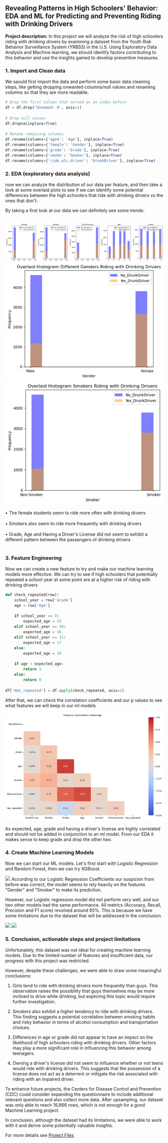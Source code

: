 ## Revealing Patterns in High Schoolers' Behavior: EDA and ML for Predicting and Preventing Riding with Drinking Drivers

**Project description:** In this project we will analyze the risk of high schoolers riding with drinking drivers by examining a dataset from the Youth Risk Behavior Surveillance System (YRBSS) in the U.S. Using Exploratory Data Analysis and Machine learning, we should identify factors contributing to this behavior and use the insights gained to develop preventive measures.

### 1. Import and Clean data 

We saould first import the data and perform some basic data cleaning steps, like getting dropping unwanted columns/null values and renaming columns so that they are more readable. 

```python
# Drop the first column that served as an index before
df = df.drop('Unnamed: 0', axis=1)

# Drop null values
df.dropna(inplace=True)

# Rename remaining columns
df.rename(columns={'age4': 'Age'}, inplace=True)
df.rename(columns={'female': 'Gender'}, inplace=True)
df.rename(columns={'grade': 'Grade'}, inplace=True)
df.rename(columns={'smoke': 'Smoker'}, inplace=True)
df.rename(columns={'ride.alc.driver': 'DrunkDriver'}, inplace=True)
```

### 2. EDA (exploratory data analysis)

now we can analyze the distribution of our data per feature, and then take a look at some overlaid plots to see if we can identify some potential differences between the high schoolers that ride with drinking drivers vs the ones that don't.



By taking a first look at our data we can definitely see some trends: <br><br>

<img src="images/Overlaid.png"/>
<img src="images/OverlaidHistGender.png"/>
<img src="images/OverlaidHistSmoker.png"/>

• The female students seem to ride more often with drinking drivers <br><br>
• Smokers also seem to ride more frequently with drinking drivers <br><br>
• Grade, Age and Having a Driver's License did not seem to exhibit a different pattern between the passengers of drinking drivers <br><br>


### 3. Feature Engineering

Now we can create a new feature to try and make our machine learning models more effective. We can try to see if high schoolers that potentially repeated a school year at some point are at a higher risk of riding with drinking drivers

```python
def check_repeated(row):
    school_year = row['Grade']
    age = row['Age']
    
    if school_year == 9:
        expected_age = 15
    elif school_year == 10:
        expected_age = 16
    elif school_year == 11:
        expected_age = 17
    else:
        expected_age = 18

    if age > expected_age:
        return 1
    else:
        return 0

df['Has_repeated'] = df.apply(check_repeated, axis=1)
```

After that, we can check the correlation coefficients and our p values to see what features we will keep in our ml models

<img src="images/Correlation.png"/>

As expected, age, grade and having a driver's license are highly correlated and should not be added in conjunction to an ml model. From our EDA it makes sense to keep grade and drop the other two.

### 4. Create Machine Learning Models

Now we can start our ML models. Let's first start with Logistic Regression and Random Forest, then we can try XGBoost.

<img src="images/LRCoeff"/>
According to our Logistic Regression Coefficients our suspicion from before was correct, the model seems to rely heavily on the features "Gender" and "Smoker" to make its prediction.

However, our Logistic regression model did not perform very well, and our two other models had the same performance. All metrics (Accuracy, Recall, Precision and F1 score) revolved around 65%. This is because we have some limitations due to the dataset that will be addressed in the conclusion. 

<img src="ROC_dd"/>
<img src="Mectrics_dd"/>

### 5. Conclusion, actionable steps and project limitations

Unfortunately, this dataset was not ideal for creating machine learning models. Due to the limited number of features and insufficient data, our progress with this project was restricted.

However, despite these challenges, we were able to draw some meaningful conclusions:

1. Girls tend to ride with drinking drivers more frequently than guys. This observation raises the possibility that guys themselves may be more inclined to drive while drinking, but exploring this topic would require further investigation.

2. Smokers also exhibit a higher tendency to ride with drinking drivers. This finding suggests a potential correlation between smoking habits and risky behavior in terms of alcohol consumption and transportation choices.

3. Differences in age or grade did not appear to have an impact on the likelihood of high schoolers riding with drinking drivers. Other factors may play a more significant role in influencing this behavior among teenagers.

4. Owning a driver's license did not seem to influence whether or not teens would ride with drinking drivers. This suggests that the possession of a license does not act as a deterrent or mitigate the risk associated with riding with an impaired driver.

To enhance future projects, the Centers for Disease Control and Prevention (CDC) could consider expanding the questionnaire to include additional relevant questions and also collect more data. After upsampling, our dataset was only able to reach 16,866 rows, which is not enough for a good Machine Learning project.

In conclusion, although the dataset had its limitations, we were able to work with it and derive some potentially valuable insights.

For more details see <a href="https://github.com/RodolfoAMaranhao/Predicting-Song-Popularity-on-Spotify">Project Files</a> 

